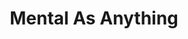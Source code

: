 ---
title: "Mental As Anything"
summary: "Australian new wave/pop-rock band formed at an art school in Sydney, 1976. Pseudonyms: Andrew Smith - Greedy Smith; Martin Murphy - Martin Plaza; Chris O'Doherty - Reg Mombassa; David Twohill - Wayne 'Bird' De Lisle"
image: "mental-as-anything.jpg"
---